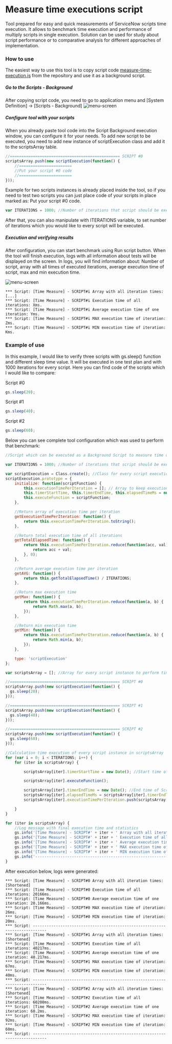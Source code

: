 # Measure time executions script

Tool prepared for easy and quick measurements of ServiceNow scripts time execution. It allows to benchmark time execution and performance of multiply scripts in single execution. Solution can be used for study about script performance or to comparative analysis for different approaches of implementation.

### How to use

The easiest way to use this tool is to copy script code [measure-time-execution.js](measure-time-execution.js) from the repository and use it as a background script.

##### Go to the Scripts - Background

After copying script code, you need to go to application menu and [System Definition] -> [Scripts - Background]
![menu-screen](README-tool-menu-screen.PNG)


##### Configure tool with your scripts

When you already paste tool code into the Script Background execution window, you can configure it for your needs. To add new script to be executed, you need to add new instance of scriptExecution class and add it to the scriptsArray table. 

```javascript
//================================================ SCRIPT #0
scriptsArray.push(new scriptExecution(function() {
    //=======================
    //Put your script #0 code 
    //=======================
}));
```

Example for two scripts instances is already placed inside the tool, so if you need to test two scripts you can just place code of your scripts in place marked as: Put your script #0 code.

```javascript
var ITERATIONS = 1000; //Number of iterations that script should be executed for better avg time results
```

After that, you can also manipulate with ITERATIONS variable, to set number of iterations which you would like to every script will be executed.

##### Execution and verifying results

After configuration, you can start benchmark using Run script button. When the tool will finish execution, logs with all information about tests will be displayed on the screen. In logs, you will find information about: Number of script, array with all times of executed iterations, average execution time of script, max and min execution time.


![menu-screen](README-tool-execute-screen.PNG)

```
*** Script: [Time Measure] - SCRIPT#i Array with all iteration times: [...]
*** Script: [Time Measure] - SCRIPT#i Execution time of all iterations: Xms.
*** Script: [Time Measure] - SCRIPT#i Average execution time of one iteration: Yms.
*** Script: [Time Measure] - SCRIPT#i MAX execution time of iteration: Zms.
*** Script: [Time Measure] - SCRIPT#i MIN execution time of iteration: Kms.
```



### Example of use

In this example, I would like to verify three scripts with gs.sleep() function and different sleep time value. It will be executed in one test plan and with 1000 iterations for every script. Here you can find code of the scripts which I would like to compare:

Script #0

```javascript
gs.sleep(20);
```

Script #1

```javascript
gs.sleep(40);
```

Script #2

```javascript
gs.sleep(60);
```

Below you can see complete tool configuration which was used to perform that benchmark:

```javascript
//Script which can be executed as a Background Script to measure time of execution of specified script

var ITERATIONS = 1000; //Number of iterations that script should be executed for better avg time results

var scriptExecution = Class.create(); //Class for every script execution
scriptExecution.prototype = {
    initialize: function(scriptFunction) {
        this.executionTimePerIteration = []; // Array to keep execution time of every iteration
        this.timerStartTime, this.timerEndTime, this.elapsedTimeMs = null; // Initialize timer variables with null value
        this.executeFunction = scriptFunction;
    },

    //Return array of execution time per iteration
    getExecutionTimePerIteration: function() {
        return this.executionTimePerIteration.toString();
    },

    //Return total execution time of all iterations
    getTotalElapsedTime: function() {
        return this.executionTimePerIteration.reduce(function(acc, val) {
            return acc + val;
        }, 0);
    },

    //Return average execution time per iteration
    getAVG: function() {
        return this.getTotalElapsedTime() / ITERATIONS;
    },

    //Return max execution time
    getMax: function() {
        return this.executionTimePerIteration.reduce(function(a, b) {
            return Math.max(a, b);
        });
    },

    //Return min execution time
    getMin: function() {
        return this.executionTimePerIteration.reduce(function(a, b) {
            return Math.min(a, b);
        });
    },

    type: 'scriptExecution'
};

var scriptsArray = []; //Array for every script instance to perform time measurements

//================================================ SCRIPT #0
scriptsArray.push(new scriptExecution(function() {
  gs.sleep(20);
}));

//================================================ SCRIPT #1
scriptsArray.push(new scriptExecution(function() {
  gs.sleep(40);
}));

//================================================ SCRIPT #2
scriptsArray.push(new scriptExecution(function() {
  gs.sleep(60);
}));

//Calculation time execution of every script instance in scriptsArray
for (var i = 0; i < ITERATIONS; i++) {
    for (iter in scriptsArray) {

        scriptsArray[iter].timerStartTime = new Date(); //Start time of Script execution

        scriptsArray[iter].executeFunction();

        scriptsArray[iter].timerEndTime = new Date(); //End time of Script execution
        scriptsArray[iter].elapsedTimeMs = scriptsArray[iter].timerEndTime - scriptsArray[iter].timerStartTime; //Calculate elapsed time by subtract starting value from final value
        scriptsArray[iter].executionTimePerIteration.push(scriptsArray[iter].elapsedTimeMs);

    }
}

for (iter in scriptsArray) {
    //Log message with final execution time and statistics
    gs.info('[Time Measure] - SCRIPT#' + iter + ' Array with all iteration times: ' + scriptsArray[iter].getExecutionTimePerIteration());
    gs.info('[Time Measure] - SCRIPT#' + iter + ' Execution time of all iterations: ' + scriptsArray[iter].getTotalElapsedTime() + 'ms.');
    gs.info('[Time Measure] - SCRIPT#' + iter + ' Average execution time of one iteration: ' + scriptsArray[iter].getAVG() + 'ms.');
    gs.info('[Time Measure] - SCRIPT#' + iter + ' MAX execution time of iteration: ' + scriptsArray[iter].getMax() + 'ms.');
    gs.info('[Time Measure] - SCRIPT#' + iter + ' MIN execution time of iteration: ' + scriptsArray[iter].getMin() + 'ms.');
    gs.info('--------------------------------------------------------------------------------------------------------------');
}
```

After execution below, logs were generated:

```
*** Script: [Time Measure] - SCRIPT#0 Array with all iteration times: [Shortened]
*** Script: [Time Measure] - SCRIPT#0 Execution time of all iterations: 20166ms.
*** Script: [Time Measure] - SCRIPT#0 Average execution time of one iteration: 20.166ms.
*** Script: [Time Measure] - SCRIPT#0 MAX execution time of iteration: 26ms.
*** Script: [Time Measure] - SCRIPT#0 MIN execution time of iteration: 20ms.
*** Script: ----------------------------------------------------------------------------
*** Script: [Time Measure] - SCRIPT#1 Array with all iteration times: [Shortened]
*** Script: [Time Measure] - SCRIPT#1 Execution time of all iterations: 40217ms.
*** Script: [Time Measure] - SCRIPT#1 Average execution time of one iteration: 40.217ms.
*** Script: [Time Measure] - SCRIPT#1 MAX execution time of iteration: 67ms.
*** Script: [Time Measure] - SCRIPT#1 MIN execution time of iteration: 40ms.
*** Script: ----------------------------------------------------------------------------
*** Script: [Time Measure] - SCRIPT#2 Array with all iteration times: [Shortened]
*** Script: [Time Measure] - SCRIPT#2 Execution time of all iterations: 60200ms.
*** Script: [Time Measure] - SCRIPT#2 Average execution time of one iteration: 60.2ms.
*** Script: [Time Measure] - SCRIPT#2 MAX execution time of iteration: 92ms.
*** Script: [Time Measure] - SCRIPT#2 MIN execution time of iteration: 60ms.
*** Script: ----------------------------------------------------------------------------
```
